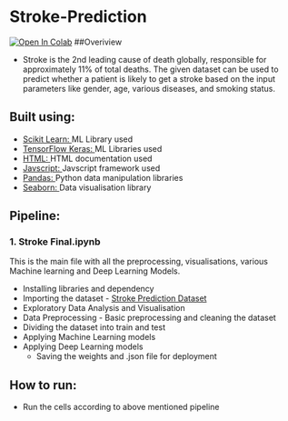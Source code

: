 # Stroke-Prediction
[![Open In Colab](https://colab.research.google.com/assets/colab-badge.svg)](https://colab.research.google.com/drive/1mhtekhoeItRI8iAH9Q-iEi7D-FaCmR-9?usp=sharing)
##Overiview
- Stroke is the 2nd leading cause of death globally, responsible for approximately 11% of total deaths. The given dataset can be used to predict whether a patient is likely to get a stroke based on the input parameters like gender, age, various diseases, and smoking status.
## Built using:
- [Scikit Learn: ](https://scikit-learn.org/stable/) ML Library used
- [TensorFlow Keras: ](https://www.tensorflow.org/api_docs/python/tf/keras) ML Libraries used
- [HTML: ](https://developer.mozilla.org/en-US/docs/Web/HTML) HTML documentation used
- [Javscript: ](https://developer.mozilla.org/en-US/docs/Web/JavaScript) Javscript framework used
- [Pandas: ](https://pandas.pydata.org/) Python data manipulation libraries
- [Seaborn: ](https://seaborn.pydata.org/) Data visualisation library
## Pipeline:
### 1. Stroke Final.ipynb
This is the main file with all the preprocessing, visualisations, various Machine learning and Deep Learning Models.
- Installing libraries and dependency
- Importing the dataset - [Stroke Prediction Dataset](https://drive.google.com/drive/folders/1y6cZ1G36fcW6BcD8cutLdsbZAjsgKD73?usp=sharing) 
- Exploratory Data Analysis and Visualisation
- Data Preprocessing - Basic preprocessing and cleaning the dataset
- Dividing the dataset into train and test
- Applying Machine Learning models
- Applying Deep Learning models
  - Saving the weights and .json file for deployment
## How to run:
- Run the cells according to above mentioned pipeline
